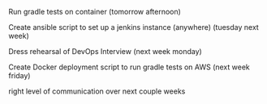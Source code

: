 
Run gradle tests on container (tomorrow afternoon)

Create ansible script to set up a jenkins instance (anywhere) (tuesday next week)

Dress rehearsal of DevOps Interview (next week monday)

Create Docker deployment script to run gradle tests on AWS (next week friday)

right level of communication over next couple weeks
